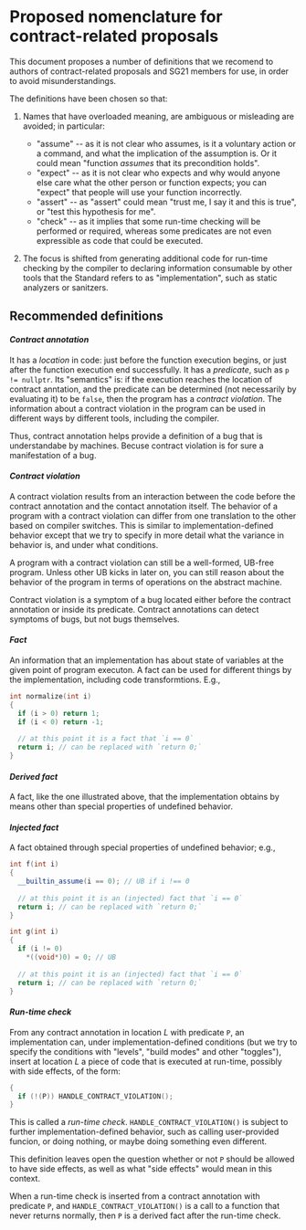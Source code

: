 Proposed nomenclature for contract-related proposals
===================================================

This document proposes a number of definitions that we recomend to authors of contract-related proposals and SG21 members for use, in order to avoid misunderstandings.

The definitions have been chosen so that:

1. Names that have overloaded meaning, are ambiguous or misleading are avoided; in particular:  
   * "assume" -- as it is not clear who assumes, is it a voluntary action or a command, and what the implication of the
      assumption is. Or it could mean "function *assumes* that its precondition holds".
   * "expect" -- as it is not clear who expects and why would anyone else care what the other person or function expects; 
      you can "expect" that people will use your function incorrectly. 
   * "assert" -- as "assert" could mean "trust me, I say it and this is true", or "test this hypothesis for me".
   * "check" -- as it implies that some run-time checking will be performed or required, whereas some predicates are not even 
      expressible as code that could be executed.
  
2. The focus is shifted from generating additional code for run-time checking by the compiler to declaring information
   consumable by other tools that the Standard refers to as "implementation", such as static analyzers or sanitzers.


Recommended definitions
-----------------------

#### *Contract annotation*

It has a *location* in code: just before the function execution begins, or just after the function execution end successfully.
It has a *predicate*, such as `p != nullptr`. Its "semantics" is: if the execution reaches the location of contract anntation,
and the predicate can be determined (not necessarily by evaluating it) to be `false`, then the program has a *contract violation*.
The information about a contract violation in the program
can be used in different ways by different tools, including the compiler.  

Thus, contract annotation helps provide a definition of a bug that is understandabe by machines. Becuse contract violation is for sure a manifestation of a bug.


#### *Contract violation*

A contract violation results from an interaction between the code before the contract annotation and the contact annotation 
itself. The behavior of a program with a contract violation can differ from one translation to the other based on compiler 
switches. This is similar to implementation-defined behavior except that we try to specify in more detail what the variance
in behavior is, and under what conditions.

A program with a contract violation can still be a well-formed, UB-free program. Unless other UB kicks in later on, you can
still reason about the behavior of the program in terms of operations on the abstract machine.

Contract violation is a symptom of a bug located either before the contract annotation or inside its predicate. 
Contract annotations can detect symptoms of bugs, but not bugs themselves. 


#### *Fact*

An information that an implementation has about state of variables at the given point of program executon.
A fact can be used for different things by the implementation, including code transformtions. E.g.,

```c++
int normalize(int i)
{
  if (i > 0) return 1;
  if (i < 0) return -1;
  
  // at this point it is a fact that `i == 0`
  return i; // can be replaced with `return 0;`
}
```

#### *Derived fact*

A fact, like the one illustrated above, that the implementation obtains by means other than special properties of undefined behavior.


#### *Injected fact*

A fact obtained through special properties of undefined behavior; e.g.,

```c++
int f(int i)
{
  __builtin_assume(i == 0); // UB if i !== 0
  
  // at this point it is an (injected) fact that `i == 0`
  return i; // can be replaced with `return 0;`
}

int g(int i)
{
  if (i != 0)
    *((void*)0) = 0; // UB
  
  // at this point it is an (injected) fact that `i == 0`
  return i; // can be replaced with `return 0;`
}
```


#### *Run-time check*

From any contract annotation in location *L* with predicate `P`, an implementation can, under implementation-defined conditions (but we try to specify the conditions with "levels", "build modes" and other "toggles"), insert at location *L* a piece of code that is executed at run-time, possibly with side effects, of the form:

```c++
{
  if (!(P)) HANDLE_CONTRACT_VIOLATION();
}
```

This is called a *run-time check*. `HANDLE_CONTRACT_VIOLATION()` is subject to further implementation-defined behavior, such as calling user-provided funcion, or doing nothing, or maybe doing something even different.

This definition leaves open the question whether or not `P` should be allowed to have side effects, as well as what "side effects" would mean in this context.

When a run-time check is inserted from a contract annotation with predicate `P`, and `HANDLE_CONTRACT_VIOLATION()` is a call to a function that never returns normally, then `P` is a derived fact after the run-time check.   
